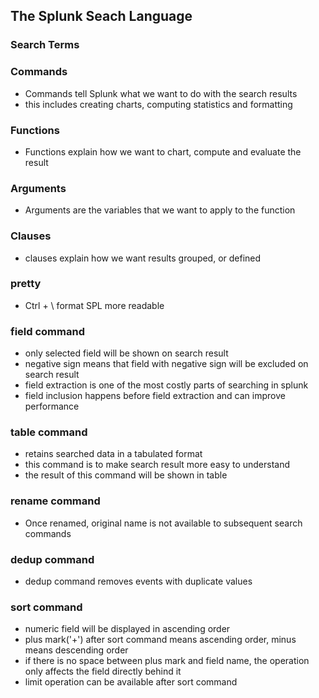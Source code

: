 ## The Splunk Seach Language
### Search Terms
### Commands
- Commands tell Splunk what we want to do with the search results
- this includes creating charts, computing statistics and formatting
### Functions
- Functions explain how we want to chart, compute and evaluate the result
### Arguments
- Arguments are the variables that we want to apply to the function
### Clauses
- clauses explain how we want results grouped, or defined
### pretty
- Ctrl + \ format SPL more readable
### field command
- only selected field will be shown on search result
- negative sign means that field with negative sign will be excluded on search result
- field extraction is one of the most costly parts of searching in splunk
- field inclusion happens before field extraction and can improve performance
### table command
- retains searched data in a tabulated format
- this command is to make search result more easy to understand
- the result of this command will be shown in table
### rename command
- Once renamed, original name is not available to subsequent search commands
### dedup command
- dedup command removes events with duplicate values
### sort command
- numeric field will be displayed in ascending order
- plus mark('+') after sort command means ascending order, minus means descending order
- if there is no space between plus mark and field name, the operation only affects the field directly behind it
- limit operation can be available after sort command  